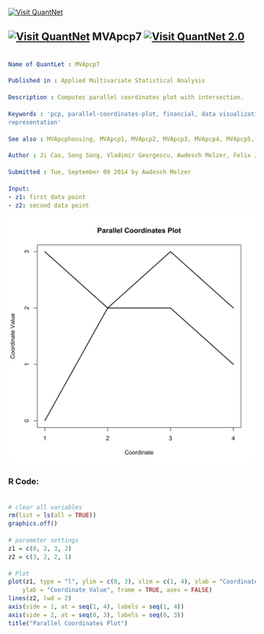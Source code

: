 
[<img src="https://github.com/QuantLet/Styleguide-and-FAQ/blob/master/pictures/banner.png" width="888" alt="Visit QuantNet">](http://quantlet.de/)

## [<img src="https://github.com/QuantLet/Styleguide-and-FAQ/blob/master/pictures/qloqo.png" alt="Visit QuantNet">](http://quantlet.de/) **MVApcp7** [<img src="https://github.com/QuantLet/Styleguide-and-FAQ/blob/master/pictures/QN2.png" width="60" alt="Visit QuantNet 2.0">](http://quantlet.de/)

```yaml

Name of QuantLet : MVApcp7

Published in : Applied Multivariate Statistical Analysis

Description : Computes parallel coordinates plot with intersection.

Keywords : 'pcp, parallel-coordinates-plot, financial, data visualization, plot, graphical
representation'

See also : MVApcphousing, MVApcp1, MVApcp2, MVApcp3, MVApcp4, MVApcp5, MVApcp6, MVApcp8

Author : Ji Cao, Song Song, Vladimir Georgescu, Awdesch Melzer, Felix Jung

Submitted : Tue, September 09 2014 by Awdesch Melzer

Input: 
- z1: first data point
- z2: second data point

```

![Picture1](MVApcp7.png)


### R Code:
```r

# clear all variables
rm(list = ls(all = TRUE))
graphics.off()

# parameter settings
z1 = c(0, 2, 3, 2)
z2 = c(3, 2, 2, 1)

# Plot
plot(z1, type = "l", ylim = c(0, 3), xlim = c(1, 4), xlab = "Coordinate", lwd = 2, 
    ylab = "Coordinate Value", frame = TRUE, axes = FALSE)
lines(z2, lwd = 2)
axis(side = 1, at = seq(1, 4), labels = seq(1, 4))
axis(side = 2, at = seq(0, 3), labels = seq(0, 3))
title("Parallel Coordinates Plot") 

```
